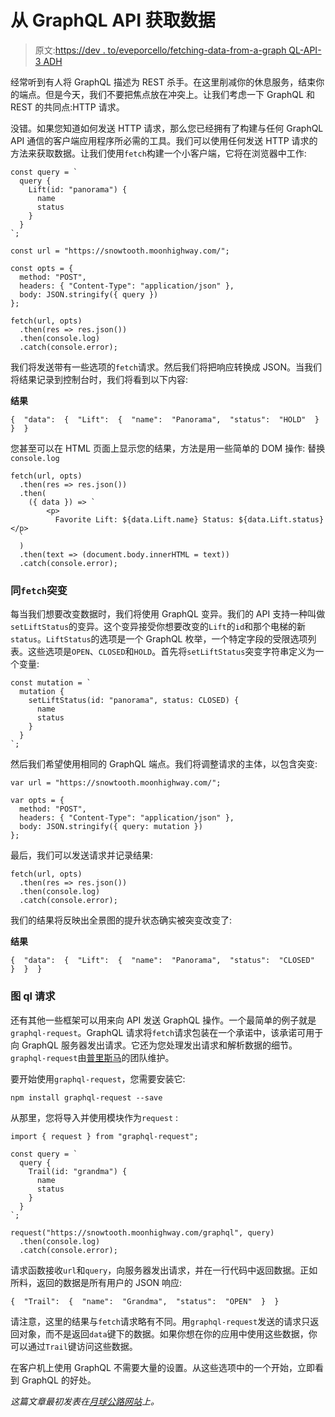 # 从 GraphQL API 获取数据

> 原文:[https://dev . to/eveporcello/fetching-data-from-a-graph QL-API-3 ADH](https://dev.to/eveporcello/fetching-data-from-a-graphql-api-3adh)

经常听到有人将 GraphQL 描述为 REST 杀手。在这里削减你的休息服务，结束你的端点。但是今天，我们不要把焦点放在冲突上。让我们考虑一下 GraphQL 和 REST 的共同点:HTTP 请求。

没错。如果您知道如何发送 HTTP 请求，那么您已经拥有了构建与任何 GraphQL API 通信的客户端应用程序所必需的工具。我们可以使用任何发送 HTTP 请求的方法来获取数据。让我们使用`fetch`构建一个小客户端，它将在浏览器中工作:

```
const query = `
  query {
    Lift(id: "panorama") {
      name
      status
    }
  }
`;

const url = "https://snowtooth.moonhighway.com/";

const opts = {
  method: "POST",
  headers: { "Content-Type": "application/json" },
  body: JSON.stringify({ query })
};

fetch(url, opts)
  .then(res => res.json())
  .then(console.log)
  .catch(console.error); 
```

我们将发送带有一些选项的`fetch`请求。然后我们将把响应转换成 JSON。当我们将结果记录到控制台时，我们将看到以下内容:

**结果**

```
{  "data":  {  "Lift":  {  "name":  "Panorama",  "status":  "HOLD"  }  }  } 
```

您甚至可以在 HTML 页面上显示您的结果，方法是用一些简单的 DOM 操作:
替换`console.log`

```
fetch(url, opts)
  .then(res => res.json())
  .then(
    ({ data }) => `
        <p>
          Favorite Lift: ${data.Lift.name} Status: ${data.Lift.status} </p>
  `
  )
  .then(text => (document.body.innerHTML = text))
  .catch(console.error); 
```

### [](#mutations-with-raw-fetch-endraw-)同`fetch`突变

每当我们想要改变数据时，我们将使用 GraphQL 变异。我们的 API 支持一种叫做`setLiftStatus`的变异。这个变异接受你想要改变的`Lift`的`id`和那个电梯的新`status`。`LiftStatus`的选项是一个 GraphQL 枚举，一个特定字段的受限选项列表。这些选项是`OPEN`、`CLOSED`和`HOLD`。首先将`setLiftStatus`突变字符串定义为一个变量:

```
const mutation = `
  mutation {
    setLiftStatus(id: "panorama", status: CLOSED) {
      name
      status
    }
  }
`; 
```

然后我们希望使用相同的 GraphQL 端点。我们将调整请求的主体，以包含突变:

```
var url = "https://snowtooth.moonhighway.com/";

var opts = {
  method: "POST",
  headers: { "Content-Type": "application/json" },
  body: JSON.stringify({ query: mutation })
}; 
```

最后，我们可以发送请求并记录结果:

```
fetch(url, opts)
  .then(res => res.json())
  .then(console.log)
  .catch(console.error); 
```

我们的结果将反映出全景图的提升状态确实被突变改变了:

**结果**

```
{  "data":  {  "Lift":  {  "name":  "Panorama",  "status":  "CLOSED"  }  }  } 
```

### [](#graphqlrequest)图 ql 请求

还有其他一些框架可以用来向 API 发送 GraphQL 操作。一个最简单的例子就是`graphql-request`。GraphQL 请求将`fetch`请求包装在一个承诺中，该承诺可用于向 GraphQL 服务器发出请求。它还为您处理发出请求和解析数据的细节。`graphql-request`由[普里斯马](https://prisma.io)的团队维护。

要开始使用`graphql-request`，您需要安装它:

```
npm install graphql-request --save 
```

从那里，您将导入并使用模块作为`request` :

```
import { request } from "graphql-request";

const query = `
  query {
    Trail(id: "grandma") {
      name
      status
    }
  }
`;

request("https://snowtooth.moonhighway.com/graphql", query)
  .then(console.log)
  .catch(console.error); 
```

请求函数接收`url`和`query`，向服务器发出请求，并在一行代码中返回数据。正如所料，返回的数据是所有用户的 JSON 响应:

```
{  "Trail":  {  "name":  "Grandma",  "status":  "OPEN"  }  } 
```

请注意，这里的结果与`fetch`请求略有不同。用`graphql-request`发送的请求只返回对象，而不是返回`data`键下的数据。如果你想在你的应用中使用这些数据，你可以通过`Trail`键访问这些数据。

在客户机上使用 GraphQL 不需要大量的设置。从这些选项中的一个开始，立即看到 GraphQL 的好处。

*这篇文章最初发表在[月球公路网站](https://moonhighway.com/fetching-data-from-a-graphql-api)上。*